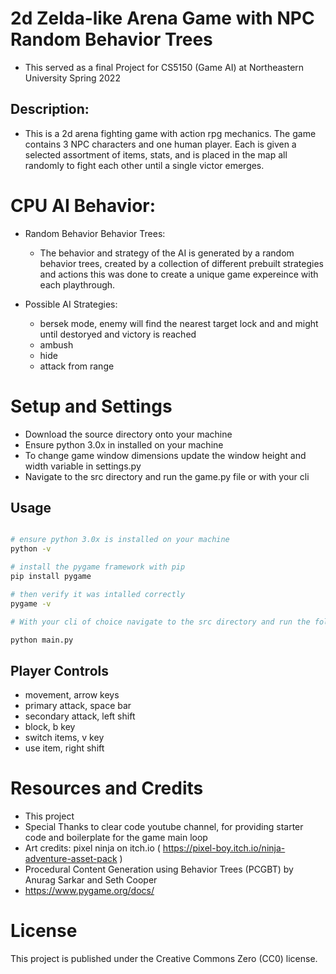 # 2d Zelda-like Arena Game with NPC Random Behavior Trees
- This served as a final Project for CS5150 (Game AI) at Northeastern University Spring 2022
## Description: 
- This is a 2d arena fighting game with action rpg mechanics. The game contains 3 NPC characters and one human player. Each is given a selected assortment of items, stats, and is placed in the map all randomly to fight each other until a single victor emerges.

# CPU AI Behavior: 

- Random Behavior Behavior Trees: 
    - The behavior and strategy of the AI is generated by a random behavior trees, created by a collection of different prebuilt strategies and actions this was done to create a unique game expereince with each playthrough. 

- Possible AI Strategies:
    - bersek mode, enemy will find the nearest target lock and and might until destoryed and victory is reached 
    - ambush
    - hide
    - attack from range 


# Setup and Settings
- Download the source directory onto your machine 
- Ensure python 3.0x in installed on your machine 
- To change game window dimensions update the window height and width variable in settings.py
- Navigate to the src directory and run the game.py file or with your cli


## Usage

```bash

# ensure python 3.0x is installed on your machine
python -v

# install the pygame framework with pip 
pip install pygame

# then verify it was intalled correctly
pygame -v

# With your cli of choice navigate to the src directory and run the following command to start the game

python main.py 

``` 

## Player Controls

- movement, arrow keys
- primary attack, space bar
- secondary attack, left shift
- block, b key
- switch items, v key
- use item, right shift


# Resources and Credits
- This project 
- Special Thanks to clear code youtube channel, for providing starter code and boilerplate for the game main loop
- Art credits: pixel ninja on itch.io (  https://pixel-boy.itch.io/ninja-adventure-asset-pack )
- Procedural Content Generation using Behavior Trees (PCGBT) by 
Anurag Sarkar and Seth Cooper
- https://www.pygame.org/docs/

# License 

This project is published under the Creative Commons Zero (CC0) license.
